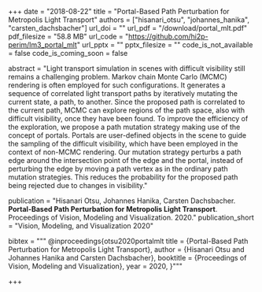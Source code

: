 +++
date = "2018-08-22"
title = "Portal-Based Path Perturbation for Metropolis Light Transport"
authors = ["hisanari_otsu", "johannes_hanika", "carsten_dachsbacher"]
url_doi = ""
url_pdf = "/download/portal_mlt.pdf"
pdf_filesize = "58.8 MB"
url_code = "https://github.com/hi2p-perim/lm3_portal_mlt"
url_pptx = ""
pptx_filesize = ""
code_is_not_available = false
code_is_coming_soon = false

abstract = "Light transport simulation in scenes with difficult visibility still remains a challenging problem. Markov chain Monte Carlo (MCMC) rendering is often employed for such configurations. It generates a sequence of correlated light transport paths by iteratively mutating the current state, a path, to another. Since the proposed path is correlated to the current path, MCMC can explore regions of the path space, also with difficult visibility, once they have been found. To improve the efficiency of the exploration, we propose a path mutation strategy making use of the concept of portals. Portals are user-defined objects in the scene to guide the sampling of the difficult visibility, which have been employed in the context of non-MCMC rendering. Our mutation strategy perturbs a path edge around the intersection point of the edge and the portal, instead of perturbing the edge by moving a path vertex as in the ordinary path mutation strategies. This reduces the probability for the proposed path being rejected due to changes in visibility."


publication = "Hisanari Otsu, Johannes Hanika, Carsten Dachsbacher. **Portal-Based Path Perturbation for Metropolis Light Transport**. Proceedings of Vision, Modeling and Visualization. 2020."
publication_short = "Vision, Modeling, and Visualization 2020"

bibtex = """
@inproceedings{otsu2020portalmlt
  title = {Portal-Based Path Perturbation for Metropolis Light Transport},
  author = {Hisanari Otsu and Johannes Hanika and Carsten Dachsbacher},
  booktitle = {Proceedings of Vision, Modeling and Visualization},
  year = 2020,
}"""

+++
